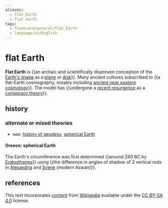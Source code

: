 ```yaml
---
aliases:
  - flat Earth
  - flat earth
tags:
  - flashcard/general/flat_Earth
  - language/in/English
---
```


# flat Earth

__Flat Earth__ is {{an archaic and scientifically disproven conception of the [Earth's shape](figure%20of%20the%20Earth.md) as a [plane](Euclidean%20plane.md) or [disk](disk%20(mathematics).md)}}. Many ancient cultures subscribed to {{a flat-Earth cosmography, notably including [ancient near eastern cosmology](ancient%20near%20eastern%20cosmology.md)}}. The model has {{undergone a [recent resurgence](modern%20flat%20Earth%20beliefs.md) as a [conspiracy theory](conspiracy%20theory.md)}}. <!--SR:!2024-07-13,13,290!2024-07-15,15,290!2024-07-16,16,290-->

## history

### alternate or mixed theories

- see: [history of geodesy](history%20of%20geodesy.md), [spherical Earth](spherical%20Earth.md)

#### Greece: spherical Earth

The Earth's circumference was first determined {{around 240 BC by [Eratosthenes](Eratosthenes.md)}} using {{the difference in angles of shadow of 2 vertical rods in [Alexandria](Alexandria.md) and [Syene](Aswan.md) (modern Aswan)}}. <!--SR:!2024-07-01,2,230!2024-07-12,12,270-->

## references

This text incorporates [content](https://en.wikipedia.org/wiki/flat_Earth) from [Wikipedia](Wikipedia.md) available under the [CC BY-SA 4.0](https://creativecommons.org/licenses/by-sa/4.0/) license.

